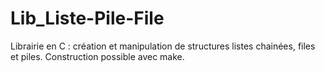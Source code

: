 # Lib_Liste-Pile-File

Librairie en C : création et manipulation de structures listes chainées, files et piles.
Construction possible avec make.
